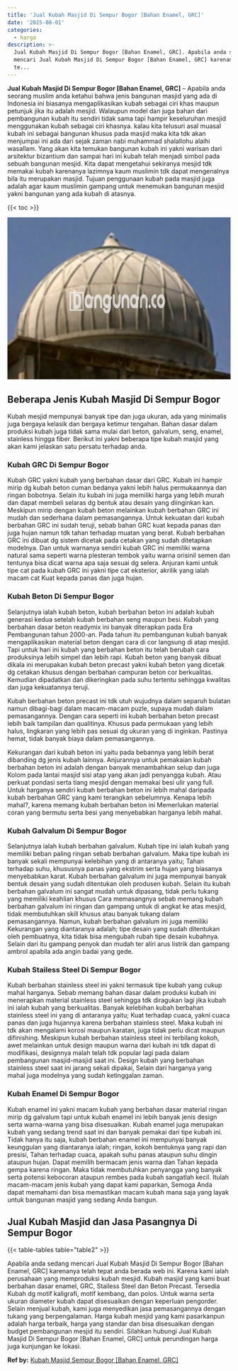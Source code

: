 ```yaml
---
title: 'Jual Kubah Masjid Di Sempur Bogor [Bahan Enamel, GRC]'
date: '2025-08-01'
categories:
  - harga
description: >-
  Jual Kubah Masjid Di Sempur Bogor [Bahan Enamel, GRC]. Apabila anda sedang
  mencari Jual Kubah Masjid Di Sempur Bogor [Bahan Enamel, GRC] karenanya telah
  te...
---
```


**Jual Kubah Masjid Di Sempur Bogor \[Bahan Enamel, GRC\]** – Apabila anda seorang muslim anda ketahui bahwa jenis bangunan masjid yang ada di Indonesia ini biasanya mengaplikasikan kubah sebagai ciri khas maupun petunjuk jika itu adalah mesjid. Walaupun model dan juga bahan dari pembangunan kubah itu sendiri tidak sama tapi hampir keseluruhan mesjid menggunakan kubah sebagai ciri khasnya. kalau kita telusuri asal muasal kubah ini sebagai bangunan khusus pada masjid maka kita tdk akan menjumpai ini ada dari sejak zaman nabi muhammad shalallohu alaihi wasallam. Yang akan kita temukan bangunan kubah ini yakni warisan dari arsitektur bizantium dan sampai hari ini kubah telah menjadi simbol pada sebuah bangunan mesjid. Kita dapat mengetahui sekiranya mesjid tdk memakai kubah karenanya lazimnya kaum muslimin tdk dapat mengenalnya bila itu merupakan masjid. Tujuan penggunaan kubah pada masjid juga adalah agar kaum muslimin gampang untuk menemukan bangunan mesjid yakni bangunan yang ada kubah di atasnya.

{{< toc >}}

![Jual Kubah Masjid Di Sempur Bogor [Bahan Enamel, GRC]](/images/jual-kubah-masjid-16.png)

## Beberapa Jenis Kubah Masjid Di Sempur Bogor

Kubah mesjid mempunyai banyak tipe dan juga ukuran, ada yang minimalis juga bergaya kelasik dan bergaya ketimur tengahan. Bahan dasar dalam produksi kubah juga tidak sama mulai dari beton, galvalum, seng, enamel, stainless hingga fiber. Berikut ini yakni beberapa tipe kubah masjid yang akan kami jelaskan satu persatu terhadap anda.

### Kubah GRC Di Sempur Bogor

Kubah GRC yakni kubah yang berbahan dasar dari GRC. Kubah ini hampir mirip dg kubah beton cuman bedanya yakni lebih halus permukaannya dan ringan bobotnya. Selain itu kubah ini juga memiliki harga yang lebih murah dan dapat membeli selaras dg bentuk atau desain yang diinginkan kan. Meskipun mirip dengan kubah beton melainkan kubah berbahan GRC ini mudah dan sederhana dalam pemasangannya. Untuk kekuatan dari kubah berbahan GRC ini sudah teruji, sebab bahan GRC kuat kepada panas dan juga hujan namun tdk tahan terhadap muatan yang berat. Kubah berbahan GRC ini dibuat dg sistem dicetak pada cetakan yang sudah ditetapkan modelnya. Dan untuk warnanya sendiri kubah GRC ini memiliki warna natural sama seperti warna plesteran tembok yaitu warna orisinil semen dan tentunya bisa dicat warna apa saja sesuai dg selera. Anjuran kami untuk tipe cat pada kubah GRC ini yakni tipe cat eksterior, akrilik yang ialah macam cat Kuat kepada panas dan juga hujan.

### Kubah Beton Di Sempur Bogor

Selanjutnya ialah kubah beton, kubah berbahan beton ini adalah kubah generasi kedua setelah kubah berbahan seng maupun besi. Kubah yang berbahan dasar beton readymix ini banyak diterapkan pada Era Pembangunan tahun 2000-an. Pada tahun itu pembangunan kubah banyak mengaplikasikan material beton dengan cara di cor langsung di atap mesjid. Tapi untuk hari ini kubah yang berbahan beton itu telah berubah cara produksinya lebih simpel dan lebih rapi. Kubah beton yang banyak dibuat dikala ini merupakan kubah beton precast yakni kubah beton yang dicetak dg cetakan khusus dengan berbahan campuran beton cor berkualitas. Kemudian dipadatkan dan dikeringkan pada suhu tertentu sehingga kwalitas dan juga kekuatannya teruji.

Kubah berbahan beton precast ini tdk utuh wujudnya dalam separuh bulatan namun dibagi-bagi dalam macam-macam puzle, supaya mudah dalam pemasangannya. Dengan cara seperti ini kubah berbahan beton precast lebih baik tampilan dan qualitinya. Khusus pada permukaan yang lebih halus, lingkaran yang lebih pas sesuai dg ukuran yang di inginkan. Pastinya hemat, tidak banyak biaya dalam pemasangannya.

Kekurangan dari kubah beton ini yaitu pada bebannya yang lebih berat dibanding dg jenis kubah lainnya. Anjurannya untuk pemakaian kubah berbahan beton ini adalah dengan banyak menambahkan selup dan juga Kolom pada lantai masjid sisi atap yang akan jadi penyangga kubah. Atau perkuat pondasi serta tiang mesjid dengan memakai besi ulir yang full. Untuk harganya sendiri kubah berbahan beton ini lebih mahal daripada kubah berbahan GRC yang kami terangkan sebelumnya. Kenapa lebih mahal?, karena memang kubah berbahan beton ini Memerlukan material coran yang bermutu serta besi yang menyebabkan harganya lebih mahal.

### Kubah Galvalum Di Sempur Bogor

Selanjutnya ialah kubah berbahan galvalum. Kubah tipe ini ialah kubah yang memiliki beban paling ringan sebab berbahan galvalum. Maka tipe kubah ini banyak sekali mempunyai kelebihan yang di antaranya yaitu; Tahan terhadap suhu, khususnya panas yang ekstrim serta hujan yang biasanya menyebabkan karat. Kubah berbahan galvalum ini juga mempunyai banyak bentuk desain yang sudah ditentukan oleh produsen kubah. Selain itu kubah berbahan galvalum ini sangat mudah untuk dipasang, tidak perlu tukang yang memiliki keahlian khusus Cara memasangnya sebab memang kubah berbahan galvalum ini ringan dan gampang untuk di angkat ke atas mesjid, tidak membutuhkan skill khusus atau banyak tukang dalam pemasangannya. Namun, kubah berbahan galvalum ini juga memiliki Kekurangan yang diantaranya adalah; tipe desain yang sudah ditentukan oleh pembuatnya, kita tidak bisa mengubah rubah tipe desain kubahnya. Selain dari itu gampang penyok dan mudah ter aliri arus listrik dan gampang ambrol apabila ada angin badai yang gede.

### Kubah Stailess Steel Di Sempur Bogor

Kubah berbahan stainless steel ini yakni termasuk tipe kubah yang cukup mahal harganya. Sebab memang bahan dasar dalam produksi kubah ini menerapkan material stainless steel sehingga tdk diragukan lagi jika kubah ini ialah kubah yang berkualitas. Banyak kelebihan kubah berbahan stainless steel ini yang di antaranya yaitu; Kuat terhadap cuaca, yakni cuaca panas dan juga hujannya karena berbahan stainless steel. Maka kubah ini tdk akan mengalami korosi maupun karatan, juga tidak perlu dicat maupun difinishing. Meskipun kubah berbahan stainless steel ini terbilang kokoh, awet melainkan untuk design maupun warna dari kubah ini tdk dapat di modifikasi, designnya malah telah tdk popular lagi pada dalam pembangunan masjid-masjid saat ini. Design kubah yang berbahan stainless steel saat ini jarang sekali dipakai, Selain dari harganya yang mahal juga modelnya yang sudah ketinggalan zaman.

### Kubah Enamel Di Sempur Bogor

Kubah enamel ini yakni macam kubah yang berbahan dasar material ringan mirip dg galvalum tapi untuk kubah enamel ini lebih banyak jenis design serta warna-warna yang bisa disesuaikan. Kubah enamel juga merupakan kubah yang sedang trend saat ini dan banyak pemakai dari tipe kubah ini. Tidak hanya itu saja, kubah berbahan enamel ini mempunyai banyak keunggulan yang diantaranya ialah; ringan, kokoh bentuknya yang rapi dan presisi, Tahan terhadap cuaca, apakah suhu panas ataupun suhu dingin ataupun hujan. Dapat memilih bermacam jenis warna dan Tahan kepada gempa karena ringan. Maka tidak membutuhkan penyangga yang banyak serta potensi kebocoran ataupun rembes pada kubah sangatlah kecil. Itulah macam-macam jenis kubah yang dapat kami paparkan, Semoga Anda dapat memahami dan bisa memastikan macam kubah mana saja yang layak untuk bangunan masjid yang sedang Anda bangun.

## Jual Kubah Masjid dan Jasa Pasangnya Di Sempur Bogor

{{< table-tables table="table2" >}}

Apabila anda sedang mencari Jual Kubah Masjid Di Sempur Bogor \[Bahan Enamel, GRC\] karenanya telah tepat anda berada web ini. Karena kami ialah perusahaan yang memproduksi kubah mesjid. Kubah masjid yang kami buat berbahan dasar enamel, GRC, Stailess Steel dan Beton Precast. Tersedia Kubah dg motif kaligrafi, motif kembang, dan polos. Untuk warna serta ukuran diameter kubah dapat disesuaikan dengan keperluan pengorder. Selain menjual kubah, kami juga menyedikan jasa pemasangannya dengan tukang yang berpengalaman. Harga kubah mesjid yang kami pasarkanpun adalah harga terbaik, harga yang standar dan bisa disesuaikan dengan budget pembangunan mesjid itu sendiri. Silahkan hubungi Jual Kubah Masjid Di Sempur Bogor \[Bahan Enamel, GRC\] untuk perundingan harga juga kunjungan ke lokasi.

**Ref by:** [Kubah Masjid Sempur Bogor [Bahan Enamel, GRC]](https://id.wikipedia.org/wiki/Kubah)
